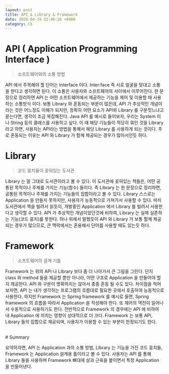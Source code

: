 ```yaml
---
layout: post
title: API & Library & Framework
date: 2020-04-19 22:46:26 +0900
category: CS
---
```


# API ( Application Programming Interface )

> 소프트웨어와의 소통 방법

API 에서 주목해야 할 단어는 Interface 이다.
Inter:face 즉 서로 얼굴을 맞대고 소통을 한다고 생각하면 된다.
이 소통은 사용자와 소프트웨어의 사이에서 이루어진다.
한 문장으로 정리하면 API 는 어떤 소프트웨어에서 제공하는 기능을 제어 및 이용할 때 사용하는 소통방식 이다.
보통 Library 와 혼동되는 부분이 많은데, API 가 추상적인 개념이라는 것은 어느정도 이해가 되지만,
정확히 어떤 요소가 API와 Library 를 구분짓느냐고 묻는다면, 생각이 조금 복잡해진다.
Java API 를 예시로 들어보자, 우리는 System 이나 String 등의 클래스를 사용하고 싶다.
이 때 해당 기능들이 적당히 묶인 것을 Library 라고 하면,
사용자는 API라는 방법을 통해서 해당 Library 를 사용하게 되는 것이다.
주로 혼동되는 이유는 API 와 Library 가 함께 제공되는 경우가 많아서인듯 하다.


# Library

> 코드 뭉치들이 꽂혀있는 도서관

Library 는 말 그대로 도서관이라고 볼 수 있다.
이 도서관에 꽂혀있는 책들은, 어떤 공통된 목적이나 주제를 가지는 기능(함수) 들이다.
즉 Library 는 한 문장으로 정리하면, 공통된 목적이나 주제를 가지는 기능들의 집합이라고 볼 수 있다.
Library 스스로는 Application 을 만들지 못하지만, 사용자가 능동적으로 가져가서 사용할 수 있다.
마치 도서관에서 책을 빌려서 읽듯이, 개발중인 Application 에서 Library 를 빌려서 사용한다고 생각할 수 있다.
API 가 추상적인 개념이었던것에 비하여, Library 는 실제 실존하는 기능(코드 뭉치)를 뜻한다.
허나 위에서 말했듯이 API 와 Library 가 보통 함께 제공되는 경우가 많으므로, 큰 맥락에서는 혼용해서 단어를 사용할 때도 있는듯 하다.


# Framework

> 소프트웨어의 설계 기틀

Framework 는 위의 API 나 Library 보다 좀 더 나아가서 큰 그림을 그린다.
단지 class 와 method 들을 제공할 뿐만 아니라, 어떤 구조로 Application 을 만들어야 할지 제공한다.
API 와 구분이 명확하지는 않아서 종종 혼동 될 수도 있다.
차이점을 적어보자면, API 는 내가 생각하는 프로그램의 흐름대로 필요한 곳에서 호출하여 능동적으로 사용한다.
하지만 Framework 는 Spring framework 를 예시로 들면, Spring framework 의 흐름을 따라서 Application 을 작성해야 한다.
또 제어의 역전이 일어나서 수동적으로 사용하기도 한다.
전반적으로 Framework 의 경우에는 API 에 비하여 내 Application 에 끼치는 영향이 상대적으로 더 크다.
Framework 는 보통 API, Library 들의 집합으로 제공되며, 사용자가 이용할 수 있는 부분이 한정되기도 한다.

<br/>
# Summary

요약하자면, API 는 Application 과의 소통 방법, Library 는 기능을 가진 코드 뭉치들, Framework 는 Application 설계용 틀이라고 볼 수 있다.
사용자는 API 를 통해 Library 들을 사용하며 Framework 뼈대에 살과 근육을 붙이면서 특정 Application 을 만들어낸다.
